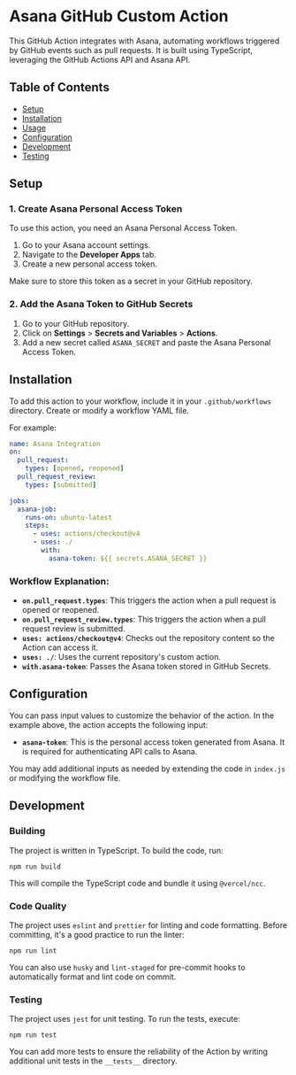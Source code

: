 # Asana GitHub Custom Action

This GitHub Action integrates with Asana, automating workflows triggered by GitHub events such as pull requests. It is built using TypeScript, leveraging the GitHub Actions API and Asana API.

## Table of Contents

- [Setup](#setup)
- [Installation](#installation)
- [Usage](#usage)
- [Configuration](#configuration)
- [Development](#development)
- [Testing](#testing)

## Setup

### 1. Create Asana Personal Access Token

To use this action, you need an Asana Personal Access Token.

1. Go to your Asana account settings.
2. Navigate to the **Developer Apps** tab.
3. Create a new personal access token.

Make sure to store this token as a secret in your GitHub repository.

### 2. Add the Asana Token to GitHub Secrets

1. Go to your GitHub repository.
2. Click on **Settings** > **Secrets and Variables** > **Actions**.
3. Add a new secret called `ASANA_SECRET` and paste the Asana Personal Access Token.

## Installation

To add this action to your workflow, include it in your `.github/workflows` directory. Create or modify a workflow YAML file.

For example:

```yaml
name: Asana Integration
on:
  pull_request:
    types: [opened, reopened]
  pull_request_review:
    types: [submitted]

jobs:
  asana-job:
    runs-on: ubuntu-latest
    steps:
      - uses: actions/checkout@v4
      - uses: ./
        with:
          asana-token: ${{ secrets.ASANA_SECRET }}
```

### Workflow Explanation:

- **`on.pull_request.types`**: This triggers the action when a pull request is opened or reopened.
- **`on.pull_request_review.types`**: This triggers the action when a pull request review is submitted.
- **`uses: actions/checkout@v4`**: Checks out the repository content so the Action can access it.
- **`uses: ./`**: Uses the current repository's custom action.
- **`with.asana-token`**: Passes the Asana token stored in GitHub Secrets.

## Configuration

You can pass input values to customize the behavior of the action. In the example above, the action accepts the following input:

- **`asana-token`**: This is the personal access token generated from Asana. It is required for authenticating API calls to Asana.

You may add additional inputs as needed by extending the code in `index.js` or modifying the workflow file.

## Development

### Building

The project is written in TypeScript. To build the code, run:

```
npm run build
```

This will compile the TypeScript code and bundle it using `@vercel/ncc`.

### Code Quality

The project uses `eslint` and `prettier` for linting and code formatting. Before committing, it's a good practice to run the linter:

```
npm run lint
```

You can also use `husky` and `lint-staged` for pre-commit hooks to automatically format and lint code on commit.

### Testing

The project uses `jest` for unit testing. To run the tests, execute:

```
npm run test
```

You can add more tests to ensure the reliability of the Action by writing additional unit tests in the `__tests__` directory.
